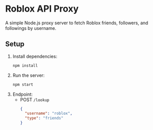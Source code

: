 # Roblox API Proxy

A simple Node.js proxy server to fetch Roblox friends, followers, and followings by username.

## Setup

1. Install dependencies:
   ```bash
   npm install
   ```
2. Run the server:
   ```bash
   npm start
   ```
3. Endpoint:
   - POST `/lookup`
     ```json
     {
       "username": "roblox",
       "type": "friends"
     }
     ```
